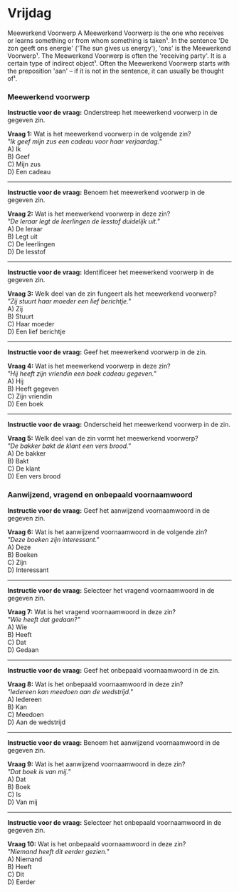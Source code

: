 
# Vrijdag

Meewerkend Voorwerp
A Meewerkend Voorwerp is the one who receives or learns something or from whom something is taken¹. In the sentence 'De zon geeft ons energie' ('The sun gives us energy'), 'ons' is the Meewerkend Voorwerp¹. The Meewerkend Voorwerp is often the 'receiving party'. It is a certain type of indirect object¹. Often the Meewerkend Voorwerp starts with the preposition 'aan' – if it is not in the sentence, it can usually be thought of¹.

### Meewerkend voorwerp

**Instructie voor de vraag:** Onderstreep het meewerkend voorwerp in de gegeven zin.

**Vraag 1:** Wat is het meewerkend voorwerp in de volgende zin?  
*"Ik geef mijn zus een cadeau voor haar verjaardag."*  
A) Ik  
B) Geef  
C) Mijn zus  
D) Een cadeau  


---

**Instructie voor de vraag:** Benoem het meewerkend voorwerp in de gegeven zin.

**Vraag 2:** Wat is het meewerkend voorwerp in deze zin?  
*"De leraar legt de leerlingen de lesstof duidelijk uit."*  
A) De leraar  
B) Legt uit  
C) De leerlingen  
D) De lesstof  


---

**Instructie voor de vraag:** Identificeer het meewerkend voorwerp in de gegeven zin.

**Vraag 3:** Welk deel van de zin fungeert als het meewerkend voorwerp?  
*"Zij stuurt haar moeder een lief berichtje."*  
A) Zij  
B) Stuurt  
C) Haar moeder  
D) Een lief berichtje  


---

**Instructie voor de vraag:** Geef het meewerkend voorwerp in de zin.

**Vraag 4:** Wat is het meewerkend voorwerp in deze zin?  
*"Hij heeft zijn vriendin een boek cadeau gegeven."*  
A) Hij  
B) Heeft gegeven  
C) Zijn vriendin  
D) Een boek  


---

**Instructie voor de vraag:** Onderscheid het meewerkend voorwerp in de zin.

**Vraag 5:** Welk deel van de zin vormt het meewerkend voorwerp?  
*"De bakker bakt de klant een vers brood."*  
A) De bakker  
B) Bakt  
C) De klant  
D) Een vers brood  


### Aanwijzend, vragend en onbepaald voornaamwoord

**Instructie voor de vraag:** Geef het aanwijzend voornaamwoord in de gegeven zin.

**Vraag 6:** Wat is het aanwijzend voornaamwoord in de volgende zin?  
*"Deze boeken zijn interessant."*  
A) Deze  
B) Boeken  
C) Zijn  
D) Interessant  


---

**Instructie voor de vraag:** Selecteer het vragend voornaamwoord in de gegeven zin.

**Vraag 7:** Wat is het vragend voornaamwoord in deze zin?  
*"Wie heeft dat gedaan?"*  
A) Wie  
B) Heeft  
C) Dat  
D) Gedaan  


---

**Instructie voor de vraag:** Geef het onbepaald voornaamwoord in de zin.

**Vraag 8:** Wat is het onbepaald voornaamwoord in deze zin?  
*"Iedereen kan meedoen aan de wedstrijd."*  
A) Iedereen  
B) Kan  
C) Meedoen  
D) Aan de wedstrijd  


---

**Instructie voor de vraag:** Benoem het aanwijzend voornaamwoord in de gegeven zin.

**Vraag 9:** Wat is het aanwijzend voornaamwoord in deze zin?  
*"Dat boek is van mij."*  
A) Dat  
B) Boek  
C) Is  
D) Van mij  


---

**Instructie voor de vraag:** Selecteer het onbepaald voornaamwoord in de gegeven zin.

**Vraag 10:** Wat is het onbepaald voornaamwoord in deze zin?  
*"Niemand heeft dit eerder gezien."*  
A) Niemand  
B) Heeft  
C) Dit  
D) Eerder  


